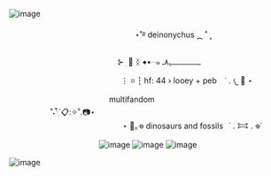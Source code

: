 ![image](https://github.com/user-attachments/assets/97c185d0-82ce-4d6d-8492-5ca505a6a955)


⠀ ⠀ ⠀ ⠀ ⠀ 　 　　　　  ⠀ 　 　　　 ⋆˚࿔  deinonychus  ⁔ ˚ ˳ 　

⠀ ⠀ ⠀ ⠀  ⠀ 　 　　　⠀ ⠀ 　 　 ⊱   ׅ 📼  ᛝ ✦•┈๑ ـــــــــــــــــــﮩ٨ـ 

 ⠀⠀ ⠀ ⠀⠀  ⠀ 　 　　　⠀ ⠀ 　 　 ⋮ ⌗ ┆ hf: 44 ›  looey + peb⠀  ˙ . 𐔌   🦖  ⋆
 

　　　　　 　 ⠀ 　 　　　 ⠀multifandom 　 　　　⠀ 　 　　　 ⠀ 　 　　　　˚˖𓍢ִ໋`📋:✧˚.📷⋆
 　　　⠀ 　　　⠀ 　　　⠀ 　　　⠀ 　　　⠀ ⠀ ⠀ ⠀ ⠀ㅤㅤㅤㅤㅤㅤㅤ⠀ㅤㅤㅤㅤㅤㅤㅤ　⋆ 🦴｡𖦹 dinosaurs  and fossils⠀˙ . 𐂯 . 𖦹˙

 ⠀  ⠀ 　 　　　　 　　　　![image](https://github.com/user-attachments/assets/d3c840c1-ea0c-4073-822a-971b7ad10d1d) ![image](https://github.com/user-attachments/assets/a48f3871-b0a6-4c02-ad4d-82d84433496e) ![image](https://github.com/user-attachments/assets/163306d6-1fbb-4168-8584-9c0bd6a38039)


![image](https://github.com/user-attachments/assets/54d1c392-d747-4502-ae28-1ad8b66e4522)






